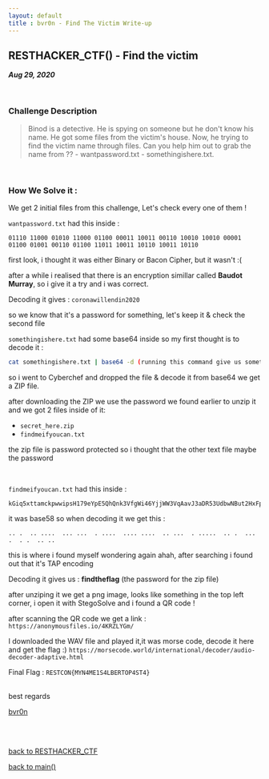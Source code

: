 ```yaml
---
layout: default
title : bvr0n - Find The Victim Write-up
---
```


## RESTHACKER_CTF() - Find the victim

_**Aug 29, 2020**_

<br>

### Challenge Description
>Binod is a detective. He is spying on someone but he don't know his name. He got some files from the victim's house. Now, he trying to find the victim name through files. Can you help him out to grab the name from ?? - wantpassword.txt - somethingishere.txt.

<br>

### How We Solve it :


We get 2 initial files from this challenge, Let's check every one of them !

`wantpassword.txt` had this inside :
```
01110 11000 01010 11000 01100 00011 10011 00110 10010 10010 00001 01100 01001 00110 01100 11011 10011 10110 10011 10110
```


first look, i thought it was either Binary or Bacon Cipher, but it wasn't :( 

after a while i realised that there is an encryption simillar called **Baudot Murray**, so i give it a try and i was correct.

Decoding it gives : `coronawillendin2020`

so we know that it's a password for something, let's keep it & check the second file


`somethingishere.txt` had some base64 inside so my first thought is to decode it : 

```sh
cat somethingishere.txt | base64 -d (running this command give us something weird, 2 files inside)
```

so i went to Cyberchef and dropped the file & decode it from base64 we get a ZIP file.

after downloading the ZIP we use the password we found earlier to unzip it and we got 2 files inside of it:

- `secret_here.zip`
- `findmeifyoucan.txt`


the zip file is password protected so i thought that the other text file maybe the password

<br>

`findmeifyoucan.txt` had this inside : 
```
kGiq5xttamckpwwipsH179eYpE5QhQnk3VfgWi46YjjWW3VqAavJ3aDR53UdbwNBut2HxFpyYztatLaGrwtbhHxoEjZsSVnheVVJwA7GX4jPg2ETX
```

it was base58 so when decoding it we get this : 

```
.. .  .. ....  ... ...  . ....  .... ....  .. ...  . .....  .. .  ... .  . .  .. ..
```

this is where i found myself wondering again ahah, after searching i found out that it's TAP encoding 

Decoding it gives us : **findtheflag** (the password for the zip file)

after unziping it we get a png image, looks like something in the top left corner, i open it with StegoSolve and i found a QR code !

after scanning the QR code we get a link : 
`https://anonymousfiles.io/4KRZLYGm/`

I downloaded the WAV file and played it,it was morse code, decode it here and get the flag :) 
`https://morsecode.world/international/decoder/audio-decoder-adaptive.html`

Final Flag : `RESTCON{MYN4ME1S4LBERTOP4ST4}`

<br>
best regards

[bvr0n](https://www.linkedin.com/in/taha-el-ghadraoui-5921771a5/)


<br>
<br>

[back to RESTHACKER_CTF](resethacker.md)

[back to main()](https://bvr0n.github.io/)

<br>
<br>
